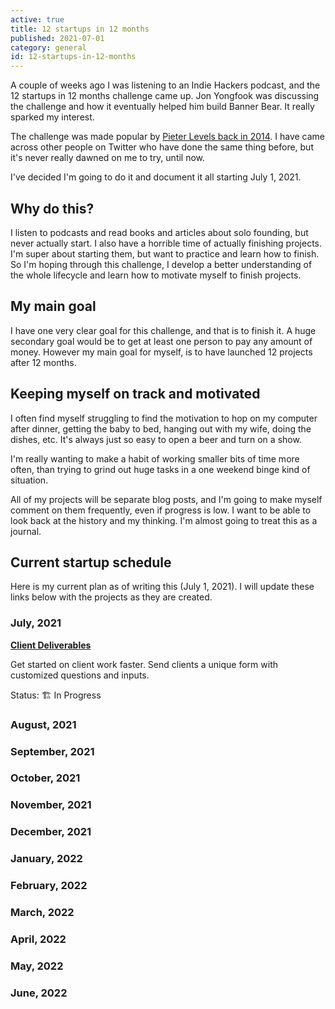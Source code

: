 ```yaml
---
active: true
title: 12 startups in 12 months
published: 2021-07-01
category: general
id: 12-startups-in-12-months
---
```

A couple of weeks ago I was listening to an Indie Hackers podcast, and the 12 startups in 12 months challenge came up. Jon Yongfook was discussing the challenge and how it eventually helped him build Banner Bear. It really sparked my interest. 

The challenge was made popular by [Pieter Levels back in 2014](https://levels.io/12-startups-12-months/). I have came across other people on Twitter who have done the same thing before, but it's never really dawned on me to try, until now.

I've decided I'm going to do it and document it all starting July 1, 2021.

## Why do this?

I listen to podcasts and read books and articles about solo founding, but never actually start. I also have a horrible time of actually finishing projects. I'm super about starting them, but want to practice and learn how to finish. So I'm hoping through this challenge, I develop a better understanding of the whole lifecycle and learn how to motivate myself to finish projects.

## My main goal

I have one very clear goal for this challenge, and that is to finish it. A huge secondary goal would be to get at least one person to pay any amount of money. However my main goal for myself, is to have launched 12 projects after 12 months.

## Keeping myself on track and motivated

I often find myself struggling to find the motivation to hop on my computer after dinner, getting the baby to bed, hanging out with my wife, doing the dishes, etc. It's always just so easy to open a beer and turn on a show. 

I'm really wanting to make a habit of working smaller bits of time more often, than trying to grind out huge tasks in a one weekend binge kind of situation.

All of my projects will be separate blog posts, and I'm going to make myself comment on them frequently, even if progress is low. I want to be able to look back at the history and my thinking. I'm almost going to treat this as a journal.

## Current startup schedule

Here is my current plan as of writing this (July 1, 2021). I will update these links below with the projects as they are created.

### July, 2021

**[Client Deliverables](/posts/client-deliverables/)**

Get started on client work faster. Send clients a unique form with customized questions and inputs.

Status: 🏗 In Progress

### August, 2021

### September, 2021

### October, 2021

### November, 2021

### December, 2021

### January, 2022

### February, 2022

### March, 2022

### April, 2022

### May, 2022

### June, 2022